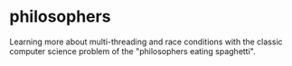 # philosophers
Learning more about multi-threading and race conditions with the classic computer science problem of the "philosophers eating spaghetti".
